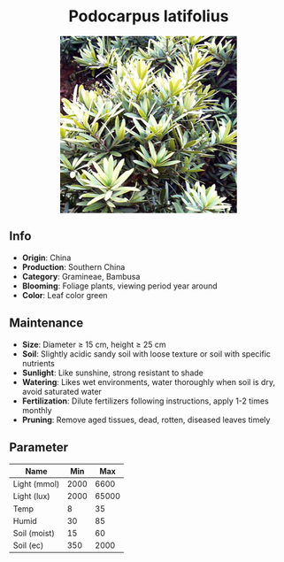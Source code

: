 <h1 align='center'>Podocarpus latifolius</h1>
<p align="center">
    <img 
        align='center'
        width='320'
        src="../images/podocarpus latifolius.png" 
        alt='Podocarpus latifolius' />
</p>

## Info

 - **Origin**: China
 - **Production**: Southern China
 - **Category**: Gramineae, Bambusa
 - **Blooming**: Foliage plants, viewing period year around
 - **Color**: Leaf color green

## Maintenance

 - **Size**: Diameter ≥ 15 cm, height ≥ 25 cm
 - **Soil**: Slightly acidic sandy soil with loose texture or soil with specific nutrients
 - **Sunlight**: Like sunshine, strong resistant to shade
 - **Watering**: Likes wet environments, water thoroughly when soil is dry, avoid saturated water
 - **Fertilization**: Dilute fertilizers following instructions, apply 1-2 times monthly
 - **Pruning**: Remove aged tissues, dead, rotten, diseased leaves timely

## Parameter

| Name         | Min  | Max   |
|--------------|------|-------|
| Light (mmol) | 2000 | 6600  |
| Light (lux)  | 2000 | 65000 |
| Temp         | 8    | 35    |
| Humid        | 30   | 85    |
| Soil (moist) | 15   | 60    |
| Soil (ec)    | 350  | 2000  |